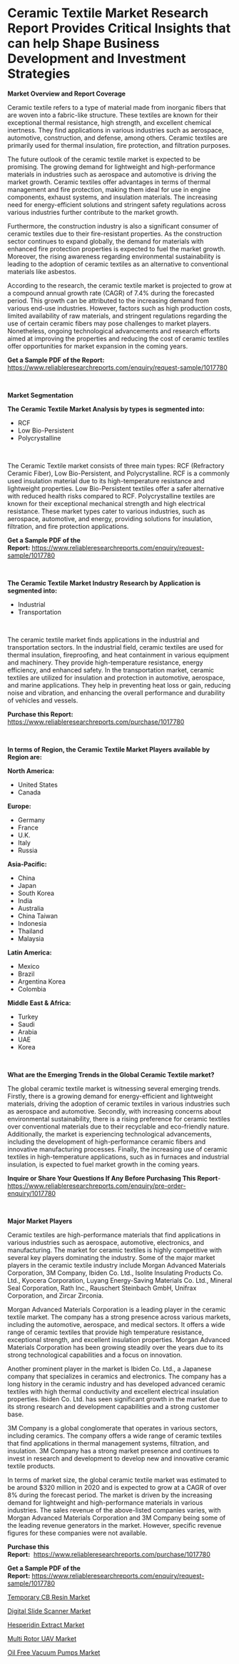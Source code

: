<p><h1>Ceramic Textile Market Research Report Provides Critical Insights that can help Shape Business Development and Investment Strategies</h1></p><p><strong>Market Overview and Report Coverage</strong></p>
<p><p>Ceramic textile refers to a type of material made from inorganic fibers that are woven into a fabric-like structure. These textiles are known for their exceptional thermal resistance, high strength, and excellent chemical inertness. They find applications in various industries such as aerospace, automotive, construction, and defense, among others. Ceramic textiles are primarily used for thermal insulation, fire protection, and filtration purposes.</p><p>The future outlook of the ceramic textile market is expected to be promising. The growing demand for lightweight and high-performance materials in industries such as aerospace and automotive is driving the market growth. Ceramic textiles offer advantages in terms of thermal management and fire protection, making them ideal for use in engine components, exhaust systems, and insulation materials. The increasing need for energy-efficient solutions and stringent safety regulations across various industries further contribute to the market growth.</p><p>Furthermore, the construction industry is also a significant consumer of ceramic textiles due to their fire-resistant properties. As the construction sector continues to expand globally, the demand for materials with enhanced fire protection properties is expected to fuel the market growth. Moreover, the rising awareness regarding environmental sustainability is leading to the adoption of ceramic textiles as an alternative to conventional materials like asbestos.</p><p>According to the research, the ceramic textile market is projected to grow at a compound annual growth rate (CAGR) of 7.4% during the forecasted period. This growth can be attributed to the increasing demand from various end-use industries. However, factors such as high production costs, limited availability of raw materials, and stringent regulations regarding the use of certain ceramic fibers may pose challenges to market players. Nonetheless, ongoing technological advancements and research efforts aimed at improving the properties and reducing the cost of ceramic textiles offer opportunities for market expansion in the coming years.</p></p>
<p><strong>Get a Sample PDF of the Report:</strong> <a href="https://www.reliableresearchreports.com/enquiry/request-sample/1017780">https://www.reliableresearchreports.com/enquiry/request-sample/1017780</a></p>
<p>&nbsp;</p>
<p><strong>Market Segmentation</strong></p>
<p><strong>The Ceramic Textile Market Analysis by types is segmented into:</strong></p>
<p><ul><li>RCF</li><li>Low Bio-Persistent</li><li>Polycrystalline</li></ul></p>
<p>&nbsp;</p>
<p><p>The Ceramic Textile market consists of three main types: RCF (Refractory Ceramic Fiber), Low Bio-Persistent, and Polycrystalline. RCF is a commonly used insulation material due to its high-temperature resistance and lightweight properties. Low Bio-Persistent textiles offer a safer alternative with reduced health risks compared to RCF. Polycrystalline textiles are known for their exceptional mechanical strength and high electrical resistance. These market types cater to various industries, such as aerospace, automotive, and energy, providing solutions for insulation, filtration, and fire protection applications.</p></p>
<p><strong>Get a Sample PDF of the Report:</strong>&nbsp;<a href="https://www.reliableresearchreports.com/enquiry/request-sample/1017780">https://www.reliableresearchreports.com/enquiry/request-sample/1017780</a></p>
<p>&nbsp;</p>
<p><strong>The Ceramic Textile Market Industry Research by Application is segmented into:</strong></p>
<p><ul><li>Industrial</li><li>Transportation</li></ul></p>
<p>&nbsp;</p>
<p><p>The ceramic textile market finds applications in the industrial and transportation sectors. In the industrial field, ceramic textiles are used for thermal insulation, fireproofing, and heat containment in various equipment and machinery. They provide high-temperature resistance, energy efficiency, and enhanced safety. In the transportation market, ceramic textiles are utilized for insulation and protection in automotive, aerospace, and marine applications. They help in preventing heat loss or gain, reducing noise and vibration, and enhancing the overall performance and durability of vehicles and vessels.</p></p>
<p><strong>Purchase this Report:</strong>&nbsp; <a href="https://www.reliableresearchreports.com/purchase/1017780">https://www.reliableresearchreports.com/purchase/1017780</a></p>
<p>&nbsp;</p>
<p><strong>In terms of Region, the Ceramic Textile Market Players available by Region are:</strong></p>
<p>
    <p> <strong> North America: </strong>
        <ul>
            <li>United States</li>
            <li>Canada</li>
        </ul>
        </p> 
    <p> <strong> Europe: </strong>
        <ul>
            <li>Germany</li>
            <li>France</li>
            <li>U.K.</li>
            <li>Italy</li>
            <li>Russia</li>
        </ul>
        </p> 
    <p> <strong> Asia-Pacific: </strong>
        <ul>
            <li>China</li>
            <li>Japan</li>
            <li>South Korea</li>
            <li>India</li>
            <li>Australia</li>
            <li>China Taiwan</li>
            <li>Indonesia</li>
            <li>Thailand</li>
            <li>Malaysia</li>
        </ul>
        </p> 
    <p> <strong> Latin America: </strong>
        <ul>
            <li>Mexico</li>
            <li>Brazil</li>
            <li>Argentina Korea</li>
            <li>Colombia</li>
        </ul>
        </p> 
    <p> <strong> Middle East & Africa: </strong>
        <ul>
            <li>Turkey</li>
            <li>Saudi</li>
            <li>Arabia</li>
            <li>UAE</li>
            <li>Korea</li>
        </ul>
    </p>
    </p>
<p>&nbsp;</p>
<p><strong>What are the Emerging Trends in the Global Ceramic Textile market?</strong></p>
<p><p>The global ceramic textile market is witnessing several emerging trends. Firstly, there is a growing demand for energy-efficient and lightweight materials, driving the adoption of ceramic textiles in various industries such as aerospace and automotive. Secondly, with increasing concerns about environmental sustainability, there is a rising preference for ceramic textiles over conventional materials due to their recyclable and eco-friendly nature. Additionally, the market is experiencing technological advancements, including the development of high-performance ceramic fibers and innovative manufacturing processes. Finally, the increasing use of ceramic textiles in high-temperature applications, such as in furnaces and industrial insulation, is expected to fuel market growth in the coming years.</p></p>
<p><strong>Inquire or Share Your Questions If Any Before Purchasing This Report</strong>- <a href="https://www.reliableresearchreports.com/enquiry/pre-order-enquiry/1017780">https://www.reliableresearchreports.com/enquiry/pre-order-enquiry/1017780</a></p>
<p>&nbsp;</p>
<p><strong>Major Market Players</strong></p>
<p><p>Ceramic textiles are high-performance materials that find applications in various industries such as aerospace, automotive, electronics, and manufacturing. The market for ceramic textiles is highly competitive with several key players dominating the industry. Some of the major market players in the ceramic textile industry include Morgan Advanced Materials Corporation, 3M Company, Ibiden Co. Ltd., Isolite Insulating Products Co. Ltd., Kyocera Corporation, Luyang Energy-Saving Materials Co. Ltd., Mineral Seal Corporation, Rath Inc., Rauschert Steinbach GmbH, Unifrax Corporation, and Zircar Zirconia.</p><p>Morgan Advanced Materials Corporation is a leading player in the ceramic textile market. The company has a strong presence across various markets, including the automotive, aerospace, and medical sectors. It offers a wide range of ceramic textiles that provide high temperature resistance, exceptional strength, and excellent insulation properties. Morgan Advanced Materials Corporation has been growing steadily over the years due to its strong technological capabilities and a focus on innovation.</p><p>Another prominent player in the market is Ibiden Co. Ltd., a Japanese company that specializes in ceramics and electronics. The company has a long history in the ceramic industry and has developed advanced ceramic textiles with high thermal conductivity and excellent electrical insulation properties. Ibiden Co. Ltd. has seen significant growth in the market due to its strong research and development capabilities and a strong customer base.</p><p>3M Company is a global conglomerate that operates in various sectors, including ceramics. The company offers a wide range of ceramic textiles that find applications in thermal management systems, filtration, and insulation. 3M Company has a strong market presence and continues to invest in research and development to develop new and innovative ceramic textile products.</p><p>In terms of market size, the global ceramic textile market was estimated to be around $320 million in 2020 and is expected to grow at a CAGR of over 8% during the forecast period. The market is driven by the increasing demand for lightweight and high-performance materials in various industries. The sales revenue of the above-listed companies varies, with Morgan Advanced Materials Corporation and 3M Company being some of the leading revenue generators in the market. However, specific revenue figures for these companies were not available.</p></p>
<p><strong>Purchase this Report:</strong>&nbsp;&nbsp;<a href="https://www.reliableresearchreports.com/purchase/1017780">https://www.reliableresearchreports.com/purchase/1017780</a></p>
<p></p>
<p><strong>Get a Sample PDF of the Report:</strong>&nbsp;<a href="https://www.reliableresearchreports.com/enquiry/request-sample/1017780">https://www.reliableresearchreports.com/enquiry/request-sample/1017780</a></p>
<p><p><a href="https://www.linkedin.com/pulse/temporary-cb-resin-market-research-report-unlocks-ko0dc/">Temporary CB Resin Market</a></p><p><a href="https://www.reportprime.com/digital-slide-scanner-r9674">Digital Slide Scanner Market</a></p><p><a href="https://www.linkedin.com/pulse/hesperidin-extract-market-challenges-opportunities-growth-nkckc/">Hesperidin Extract Market</a></p><p><a href="https://medium.com/@kimberlymontgomery2004/multi-rotor-uav-market-size-growth-forecast-2023-2030-ad5eca96bfac">Multi Rotor UAV Market</a></p><p><a href="https://medium.com/@lorimyers95/oil-free-vacuum-pumps-market-size-growth-forecast-2023-2030-bd5b27c467e1">Oil Free Vacuum Pumps Market</a></p></p>